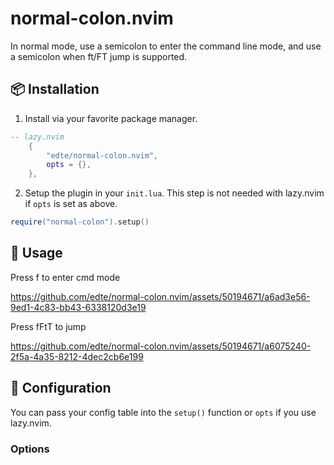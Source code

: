 # normal-colon.nvim
In normal mode, use a semicolon to enter the command line mode, and use a semicolon when ft/FT jump is supported.


## 📦 Installation

1. Install via your favorite package manager.

```lua
-- lazy.nvim
	{
		"edte/normal-colon.nvim",
		opts = {},
	},
```

2. Setup the plugin in your `init.lua`. This step is not needed with lazy.nvim if `opts` is set as above.

```lua
require("normal-colon").setup()
```

## 🚀 Usage

Press f to enter cmd mode

https://github.com/edte/normal-colon.nvim/assets/50194671/a6ad3e56-9ed1-4c83-bb43-6338120d3e19

Press fFtT to jump


https://github.com/edte/normal-colon.nvim/assets/50194671/a6075240-2f5a-4a35-8212-4dec2cb6e199





## 🔧 Configuration

You can pass your config table into the `setup()` function or `opts` if you use lazy.nvim.

### Options

